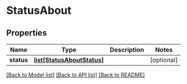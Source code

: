 # StatusAbout

## Properties
Name | Type | Description | Notes
------------ | ------------- | ------------- | -------------
**status** | [**list[StatusAboutStatus]**](StatusAboutStatus.md) |  | [optional] 

[[Back to Model list]](../README.md#documentation-for-models) [[Back to API list]](../README.md#documentation-for-api-endpoints) [[Back to README]](../README.md)


